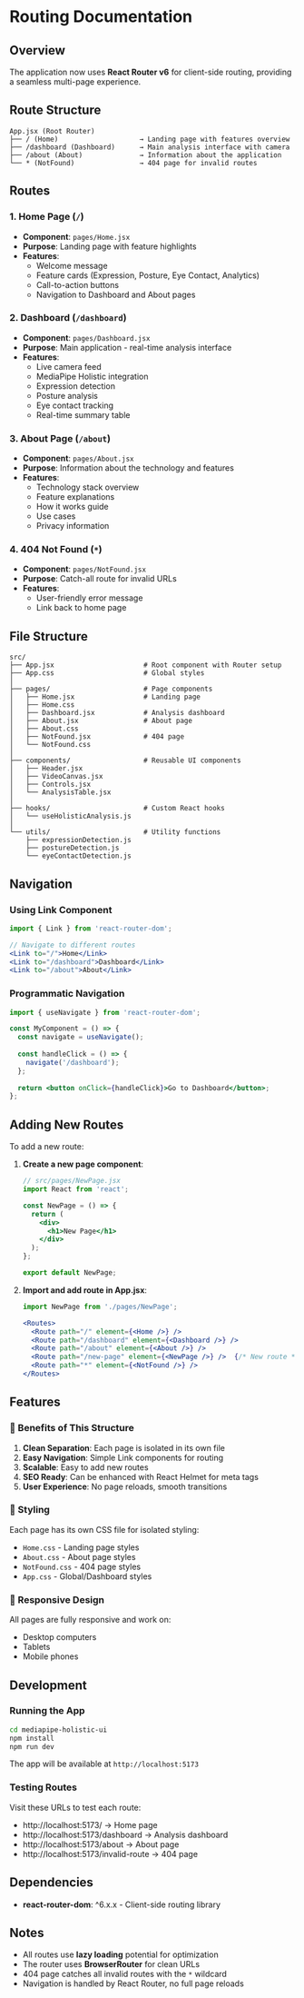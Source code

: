 # Routing Documentation

## Overview

The application now uses **React Router v6** for client-side routing, providing a seamless multi-page experience.

## Route Structure

```
App.jsx (Root Router)
├── / (Home)                    → Landing page with features overview
├── /dashboard (Dashboard)      → Main analysis interface with camera
├── /about (About)              → Information about the application
└── * (NotFound)                → 404 page for invalid routes
```

## Routes

### 1. **Home Page** (`/`)
- **Component**: `pages/Home.jsx`
- **Purpose**: Landing page with feature highlights
- **Features**:
  - Welcome message
  - Feature cards (Expression, Posture, Eye Contact, Analytics)
  - Call-to-action buttons
  - Navigation to Dashboard and About pages

### 2. **Dashboard** (`/dashboard`)
- **Component**: `pages/Dashboard.jsx`
- **Purpose**: Main application - real-time analysis interface
- **Features**:
  - Live camera feed
  - MediaPipe Holistic integration
  - Expression detection
  - Posture analysis
  - Eye contact tracking
  - Real-time summary table

### 3. **About Page** (`/about`)
- **Component**: `pages/About.jsx`
- **Purpose**: Information about the technology and features
- **Features**:
  - Technology stack overview
  - Feature explanations
  - How it works guide
  - Use cases
  - Privacy information

### 4. **404 Not Found** (`*`)
- **Component**: `pages/NotFound.jsx`
- **Purpose**: Catch-all route for invalid URLs
- **Features**:
  - User-friendly error message
  - Link back to home page

## File Structure

```
src/
├── App.jsx                      # Root component with Router setup
├── App.css                      # Global styles
│
├── pages/                       # Page components
│   ├── Home.jsx                 # Landing page
│   ├── Home.css
│   ├── Dashboard.jsx            # Analysis dashboard
│   ├── About.jsx                # About page
│   ├── About.css
│   ├── NotFound.jsx             # 404 page
│   └── NotFound.css
│
├── components/                  # Reusable UI components
│   ├── Header.jsx
│   ├── VideoCanvas.jsx
│   ├── Controls.jsx
│   └── AnalysisTable.jsx
│
├── hooks/                       # Custom React hooks
│   └── useHolisticAnalysis.js
│
└── utils/                       # Utility functions
    ├── expressionDetection.js
    ├── postureDetection.js
    └── eyeContactDetection.js
```

## Navigation

### Using Link Component

```jsx
import { Link } from 'react-router-dom';

// Navigate to different routes
<Link to="/">Home</Link>
<Link to="/dashboard">Dashboard</Link>
<Link to="/about">About</Link>
```

### Programmatic Navigation

```jsx
import { useNavigate } from 'react-router-dom';

const MyComponent = () => {
  const navigate = useNavigate();
  
  const handleClick = () => {
    navigate('/dashboard');
  };
  
  return <button onClick={handleClick}>Go to Dashboard</button>;
};
```

## Adding New Routes

To add a new route:

1. **Create a new page component**:
   ```jsx
   // src/pages/NewPage.jsx
   import React from 'react';
   
   const NewPage = () => {
     return (
       <div>
         <h1>New Page</h1>
       </div>
     );
   };
   
   export default NewPage;
   ```

2. **Import and add route in App.jsx**:
   ```jsx
   import NewPage from './pages/NewPage';
   
   <Routes>
     <Route path="/" element={<Home />} />
     <Route path="/dashboard" element={<Dashboard />} />
     <Route path="/about" element={<About />} />
     <Route path="/new-page" element={<NewPage />} />  {/* New route */}
     <Route path="*" element={<NotFound />} />
   </Routes>
   ```

## Features

### 🎯 Benefits of This Structure

1. **Clean Separation**: Each page is isolated in its own file
2. **Easy Navigation**: Simple Link components for routing
3. **Scalable**: Easy to add new routes
4. **SEO Ready**: Can be enhanced with React Helmet for meta tags
5. **User Experience**: No page reloads, smooth transitions

### 🎨 Styling

Each page has its own CSS file for isolated styling:
- `Home.css` - Landing page styles
- `About.css` - About page styles  
- `NotFound.css` - 404 page styles
- `App.css` - Global/Dashboard styles

### 📱 Responsive Design

All pages are fully responsive and work on:
- Desktop computers
- Tablets
- Mobile phones

## Development

### Running the App

```bash
cd mediapipe-holistic-ui
npm install
npm run dev
```

The app will be available at `http://localhost:5173`

### Testing Routes

Visit these URLs to test each route:
- http://localhost:5173/ → Home page
- http://localhost:5173/dashboard → Analysis dashboard
- http://localhost:5173/about → About page
- http://localhost:5173/invalid-route → 404 page

## Dependencies

- **react-router-dom**: ^6.x.x - Client-side routing library

## Notes

- All routes use **lazy loading** potential for optimization
- The router uses **BrowserRouter** for clean URLs
- 404 page catches all invalid routes with the `*` wildcard
- Navigation is handled by React Router, no full page reloads

